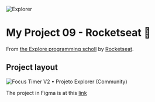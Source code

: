 ![Explorer](https://efficient-sloth-d85.notion.site/image/https%3A%2F%2Fs3-us-west-2.amazonaws.com%2Fsecure.notion-static.com%2F74dec54c-b44a-4c7e-adbd-f8a069b98b7b%2FCapa_Notion_-_Explorer.png?table=block&id=19dfbff7-b19c-47c5-9a28-6afa37d42543&spaceId=08f749ff-d06d-49a8-a488-9846e081b224&width=2000&userId=&cache=v2)

# My Project 09 - Rocketseat 🚀

From [the Explore programming scholl](https://www.rocketseat.com.br/explorer) by [Rocketseat](https://www.rocketseat.com.br/).

## Project layout

![Focus Timer V2 • Projeto Explorer (Community)](https://github.com/mayumayara/project08/assets/120471137/96cbdf25-35d9-4744-8b10-48fa1764fd82)

The project in Figma is at this [link](https://www.figma.com/file/bgoNQZ8nOkH96RkKkpLy1Z/Focus-Timer-V2-%E2%80%A2-Projeto-Explorer-(Community)?type=design&node-id=1422%3A28&mode=design&t=fZEm7N8pCg055Q3D-1)
